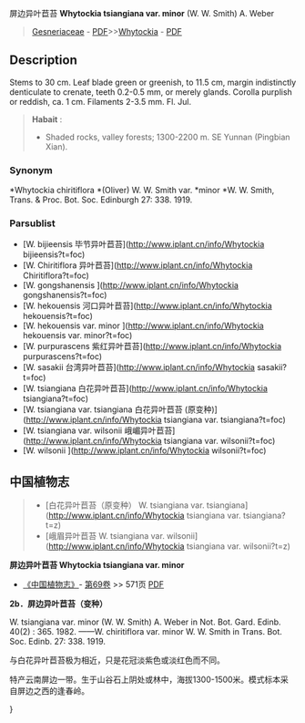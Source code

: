 屏边异叶苣苔 **Whytockia tsiangiana var. minor** (W. W. Smith) A. Weber

> [Gesneriaceae](http://www.iplant.cn/info/Gesneriaceae?t=foc) - [PDF](http://www.iplant.cn/foc/pdf/Gesneriaceae.pdf)>>[Whytockia](http://www.iplant.cn/info/Whytockia?t=foc) - [PDF](http://www.iplant.cn/foc/pdf/Whytockia.pdf)

## Description

Stems to 30 cm. Leaf blade green or greenish, to 11.5 cm, margin indistinctly denticulate to crenate, teeth 0.2-0.5 mm, or merely glands. Corolla purplish or reddish, ca. 1 cm. Filaments 2-3.5 mm. Fl. Jul.

> **Habait** : 
>* Shaded rocks, valley forests; 1300-2200 m. SE Yunnan (Pingbian Xian).

### Synonym
*Whytockia chiritiflora *(Oliver) W. W. Smith var. *minor *W. W. Smith, Trans. & Proc. Bot. Soc. Edinburgh 27: 338. 1919.

### Parsublist

* [W.  bijieensis  毕节异叶苣苔](http://www.iplant.cn/info/Whytockia bijieensis?t=foc)
* [W.  Chiritiflora  异叶苣苔](http://www.iplant.cn/info/Whytockia Chiritiflora?t=foc)
* [W.  gongshanensis  ](http://www.iplant.cn/info/Whytockia gongshanensis?t=foc)
* [W.  hekouensis  河口异叶苣苔](http://www.iplant.cn/info/Whytockia hekouensis?t=foc)
* [W.  hekouensis var. minor  ](http://www.iplant.cn/info/Whytockia hekouensis var. minor?t=foc)
* [W.  purpurascens  紫红异叶苣苔](http://www.iplant.cn/info/Whytockia purpurascens?t=foc)
* [W.  sasakii  台湾异叶苣苔](http://www.iplant.cn/info/Whytockia sasakii?t=foc)
* [W.  tsiangiana  白花异叶苣苔](http://www.iplant.cn/info/Whytockia tsiangiana?t=foc)
* [W.  tsiangiana var. tsiangiana  白花异叶苣苔 (原变种)](http://www.iplant.cn/info/Whytockia tsiangiana var. tsiangiana?t=foc)
* [W.  tsiangiana var. wilsonii  峨嵋异叶苣苔](http://www.iplant.cn/info/Whytockia tsiangiana var. wilsonii?t=foc)
* [W.  wilsonii  ](http://www.iplant.cn/info/Whytockia wilsonii?t=foc)

## 中国植物志

> * [白花异叶苣苔（原变种）  W.  tsiangiana var. tsiangiana](http://www.iplant.cn/info/Whytockia tsiangiana var. tsiangiana?t=z)
> * [峨眉异叶苣苔  W.  tsiangiana var. wilsonii](http://www.iplant.cn/info/Whytockia tsiangiana var. wilsonii?t=z)

**屏边异叶苣苔 Whytockia tsiangiana var. minor**

* [《中国植物志》](http://www.iplant.cn/frps)- [第69卷](http://www.iplant.cn/frps/vol/69) >> 571页 [PDF](http://www.iplant.cn/frps/pdf/69/571.pdf)

**2b．屏边异叶苣苔（变种）**

W. tsiangiana var. minor (W. W. Smith) A. Weber in Not. Bot. Gard. Edinb. 40(2) : 365. 1982. ——W. chiritiflora var. minor W. W. Smith in Trans. Bot. Soc. Edinb. 27: 338. 1919.

与白花异叶苣苔极为相近，只是花冠淡紫色或淡红色而不同。

特产云南屏边一带。生于山谷石上阴处或林中，海拔1300-1500米。模式标本采自屏边之西的逢春岭。

}